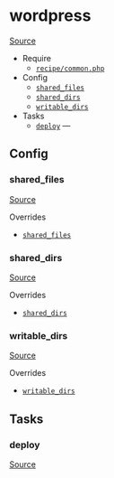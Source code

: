 <!-- DO NOT EDIT THIS FILE! -->
<!-- Instead edit recipe/wordpress.php -->
<!-- Then run bin/docgen -->

# wordpress

[Source](/recipe/wordpress.php)



* Require
  * [`recipe/common.php`](/docs/recipe/common.md)
* Config
  * [`shared_files`](#shared_files)
  * [`shared_dirs`](#shared_dirs)
  * [`writable_dirs`](#writable_dirs)
* Tasks
  * [`deploy`](#deploy) — 

## Config
### shared_files
[Source](/recipe/wordpress.php#L6)

Overrides
* [`shared_files`](/docs/recipe/common.md#shared_files)



### shared_dirs
[Source](/recipe/wordpress.php#L7)

Overrides
* [`shared_dirs`](/docs/recipe/common.md#shared_dirs)



### writable_dirs
[Source](/recipe/wordpress.php#L8)

Overrides
* [`writable_dirs`](/docs/recipe/common.md#writable_dirs)




## Tasks
### deploy
[Source](/recipe/wordpress.php#L10)



